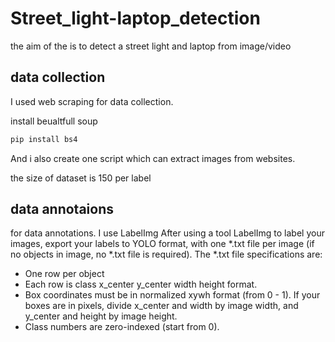 # Street_light-laptop_detection

the aim of the is to detect a street light and laptop from image/video

## data collection

I used web scraping for data collection.

install beualtfull soup

```bash
pip install bs4
```
And i also create one script which can extract images from websites.

the size of dataset is 150 per label

## data annotaions

for data annotations. I use LabelImg
After using a tool LabelImg to label your images, export your labels to YOLO format, with one *.txt file per image (if no objects in image, no *.txt file is required). The *.txt file specifications are:

* One row per object
* Each row is class x_center y_center width height format.
* Box coordinates must be in normalized xywh format (from 0 - 1). If your boxes are in pixels, divide x_center and width by image width, and y_center and height by image height.
* Class numbers are zero-indexed (start from 0).
